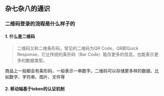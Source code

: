 ## 杂七杂八的通识

### 二维码登录的流程是什么样子的

#### 1. 什么是二维码

> 二维码又称二维条形码，常见的二维码为QR Code，QR即Quick Response，它比传统的条形码（Bar Code）能存更多的信息，也能表示更多的数据类型。

商品上一般都会有条形码，一般表示一串数字。二维码可以存储更多样的数据，比如数字、字符串、图片、文件等

#### 2. 移动端基于token的认证机制


